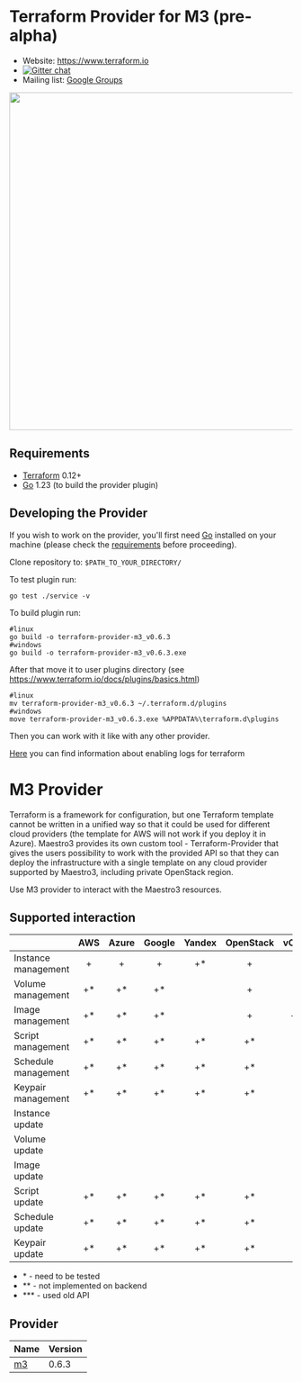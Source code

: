 Terraform Provider for M3 (pre-alpha)
==================
- Website: https://www.terraform.io
- [![Gitter chat](https://badges.gitter.im/hashicorp-terraform/Lobby.png)](https://gitter.im/hashicorp-terraform/Lobby)
- Mailing list: [Google Groups](http://groups.google.com/group/terraform-tool)

<img src="https://cdn.rawgit.com/hashicorp/terraform-website/master/content/source/assets/images/logo-hashicorp.svg" width="600px">

Requirements
------------

- [Terraform](https://www.terraform.io/downloads.html) 0.12+
- [Go](https://golang.org/doc/install) 1.23 (to build the provider plugin)


Developing the Provider
---------------------

If you wish to work on the provider, you'll first need [Go](http://www.golang.org) installed on your machine (please check the [requirements](https://github.com/terraform-providers/terraform-provider-aws#requirements) before proceeding).

Clone repository to: `$PATH_TO_YOUR_DIRECTORY/`

To test plugin run:
```buildoutcfg
go test ./service -v
```

To build plugin run:
```buildoutcfg
#linux
go build -o terraform-provider-m3_v0.6.3
#windows
go build -o terraform-provider-m3_v0.6.3.exe
```

After that move it to user plugins directory (see https://www.terraform.io/docs/plugins/basics.html)
```buildoutcfg
#linux
mv terraform-provider-m3_v0.6.3 ~/.terraform.d/plugins
#windows
move terraform-provider-m3_v0.6.3.exe %APPDATA%\terraform.d\plugins
```

Then you can work with it like with any other provider.

[Here](https://www.terraform.io/docs/internals/debugging.html) you can find information about enabling logs for terraform

# M3 Provider 

Terraform is a framework for configuration, but one Terraform template cannot be written in a unified way so that it could be used for different cloud providers (the template for AWS will not work if you deploy it in Azure). Maestro3 provides its own custom tool -  Terraform-Provider that gives the users possibility to work with the provided API so that they can deploy the infrastructure with a single template on any cloud provider supported by Maestro3, including private OpenStack region.

Use M3 provider to interact with the Maestro3 resources.

## Supported interaction
|                      | AWS | Azure | Google | Yandex | OpenStack | vCloud | vSphere | Selectel |
|----------------------|:---:|:-----:|:------:|:------:|:---------:|:------:|:-------:|:--------:|
| Instance management  |  +  |    +  |    +   |   +*   |    +      |   +    |    +    |    +     |
| Volume management    |  +* |   +*  |    +*  |        |    +      |   +    |   -**   |   -***   |
| Image management     |  +* |   +*  |    +*  |        |    +      |  -**   |   -**   |    +     |
| Script management    |  +* |   +*  |    +*  |   +*   |    +*     |   +*   |   +*    |    +*    |
| Schedule management  |  +* |   +*  |    +*  |   +*   |    +*     |   +*   |   +*    |    +*    |
| Keypair management   |  +* |   +*  |    +*  |   +*   |    +*     |   -    |    -    |    -     |
| Instance update      |     |       |        |        |           |        |         |          |
| Volume update        |     |       |        |        |           |        |         |          |
| Image update         |     |       |        |        |           |        |         |          |
| Script update        |  +* |   +*  |    +*  |   +*   |    +*     |   +*   |   +*    |    +*    |
| Schedule update      |  +* |   +*  |    +*  |   +*   |    +*     |   +*   |   +*    |    +*    |
| Keypair update       |  +* |   +*  |    +*  |   +*   |    +*     |   -    |    -    |    -     |

- \* - need to be tested
- \** - not implemented on backend
- \*** - used old API

## Provider
| Name               | Version |
|--------------------|---------|
| [m3](#provider_m3) | 0.6.3   |

